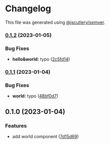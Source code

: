 # Changelog

This file was generated using [@jscutlery/semver](https://github.com/jscutlery/semver).

### [0.1.2](https://github.com/AchrafElYaacoubi/react-monorepo/compare/atoms-world-0.1.1...atoms-world-0.1.2) (2023-01-05)


### Bug Fixes

* **hello&world:** typo ([2c5fd14](https://github.com/AchrafElYaacoubi/react-monorepo/commit/2c5fd14b92a3e03191cb0f74340fc259d66179ec))

### [0.1.1](https://github.com/AchrafElYaacoubi/react-monorepo/compare/atoms-world-0.1.0...atoms-world-0.1.1) (2023-01-04)


### Bug Fixes

* **world:** typo ([48bf0d7](https://github.com/AchrafElYaacoubi/react-monorepo/commit/48bf0d7f51321386f5728d18fc2d678dfcd1e1ba))

## 0.1.0 (2023-01-04)


### Features

* add world component ([7d15d69](https://github.com/AchrafElYaacoubi/react-monorepo/commit/7d15d6962963030ff55acb5692538616196c67a5))
